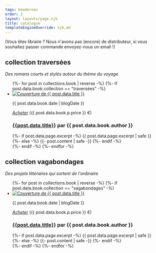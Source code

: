 ```yaml
---
tags: headernav
order: 2
layout: layouts/page.njk
title: catalogue
templateEngineOverride: njk,md
---
```

(Vous êtes libraire ? Nous n'avons pas (encore) de distributeur, si vous souhaitez passer commande envoyez-nous un email !)

## collection traversées
*Des romans courts et stylés autour du thème du voyage*

<ul class="catalogue">
  {%- for post in collections.book | reverse -%}
    {%- if post.data.book.collection == "traversées" -%}
      <li>
          <div class="catalogue_left">
            <a href="{{ post.url }}" target="_blank"><img src="{{ post.data.book.cover }}" alt="Couverture de {{ post.data.title }}" class="catalogue_cover"></a>
            <p class="catalogue_date">{{ post.data.book.date | blogDate }}</p>
            <p class="center small"><a href="{{ post.data.book.p.url }}" target="_blank" title="Acheter le livre physique"><i class="fa-solid fa-cart-shopping"><span class="sr-only">Acheter</span></i></a> ({{ post.data.book.p.price }} €)</p>
          </div>
          <div class="catalogue_right">
            <h3><a href="{{ post.url }}" target="_blank">{{post.data.title}}</a> <span class="catalogue_author">par <strong>{{ post.data.book.author }}</span></strong></h3>
            {%- if post.data.page.excerpt -%}
              {{ post.data.page.excerpt | safe }}
            {%- else -%}
              {{- post.content | safe -}}
            {%- endif -%}
          </div>
      </li>
    {%- endif -%}
  {%- endfor -%}
</ul>

## collection vagabondages
*Des projets littéraires qui sortent de l'ordinaire*

<ul class="catalogue">
  {%- for post in collections.book | reverse -%}
    {%- if post.data.book.collection == "vagabondages" -%}
      <li>
          <div class="catalogue_left">
            <a href="{{ post.url }}" target="_blank"><img src="{{ post.data.book.cover }}" alt="Couverture de {{ post.data.title }}" class="catalogue_cover"></a>
            <p class="catalogue_date">{{ post.data.book.date | blogDate }}</p>
            <p class="center small"><a href="{{ post.data.book.p.url }}" target="_blank" title="Acheter le livre physique"><i class="fa-solid fa-cart-shopping"><span class="sr-only">Acheter</span></i></a> ({{ post.data.book.p.price }} €)</p>
          </div>
          <div class="catalogue_right">
            <h3><a href="{{ post.url }}" target="_blank">{{post.data.title}}</a> <span class="catalogue_author">par <strong>{{ post.data.book.author }}</span></strong></h3>
            {%- if post.data.page.excerpt -%}
              {{ post.data.page.excerpt | safe }}
            {%- else -%}
              {{- post.content | safe -}}
            {%- endif -%}
          </div>
      </li>
    {%- endif -%}
  {%- endfor -%}
</ul>